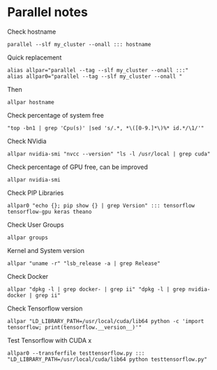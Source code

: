 

# Parallel notes

Check hostname

	parallel --slf my_cluster --onall ::: hostname

Quick replacement

	alias allpar="parallel --tag --slf my_cluster --onall :::"
	alias allpar0="parallel --tag --slf my_cluster --onall "

Then

	allpar hostname

Check percentage of system free

	"top -bn1 | grep 'Cpu(s)' |sed 's/.*, *\([0-9.]*\)%* id.*/\1/'"


Check NVidia
	
	allpar nvidia-smi "nvcc --version" "ls -l /usr/local | grep cuda"

Check percentage of GPU free, can be improved

	allpar nvidia-smi

Check PIP Libraries

	allpar0 "echo {}; pip show {} | grep Version" ::: tensorflow tensorflow-gpu keras theano

Check User Groups

	allpar groups

Kernel and System version

	allpar "uname -r" "lsb_release -a | grep Release"

Check Docker

	allpar "dpkg -l | grep docker- | grep ii" "dpkg -l | grep nvidia-docker | grep ii"

Check Tensorflow version
	
	allpar "LD_LIBRARY_PATH=/usr/local/cuda/lib64 python -c 'import tensorflow; print(tensorflow.__version__)'"

Test Tensorflow with CUDA x

	allpar0 --transferfile testtensorflow.py ::: "LD_LIBRARY_PATH=/usr/local/cuda/lib64 python testtensorflow.py"
